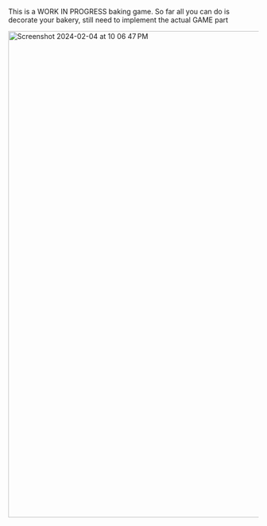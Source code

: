 This is a WORK IN PROGRESS baking game. So far all you can do is decorate your bakery, still need to implement the actual GAME part

<img width="978" alt="Screenshot 2024-02-04 at 10 06 47 PM" src="https://github.com/winslowchurch/GetBaked/assets/96850547/bb822041-f440-4438-9bd9-a1efa850ad40">
